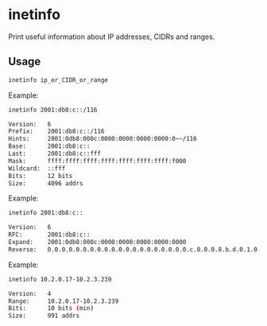 # inetinfo

Print useful information about IP addresses, CIDRs and ranges.

## Usage

```bash
inetinfo ip_or_CIDR_or_range
```

Example:

```bash
inetinfo 2001:db8:c::/116

Version:   6
Prefix:    2001:db8:c::/116
Hints:     2001:0db8:000c:0000:0000:0000:0000:0~~/116
Base:      2001:db8:c::
Last:      2001:db8:c::fff
Mask:      ffff:ffff:ffff:ffff:ffff:ffff:ffff:f000
Wildcard:  ::fff
Bits:      12 bits
Size:      4096 addrs
```

Example:

```bash
inetinfo 2001:db8:c::

Version:   6
RFC:       2001:db8:c::
Expand:    2001:0db8:000c:0000:0000:0000:0000:0000
Reverse:   0.0.0.0.0.0.0.0.0.0.0.0.0.0.0.0.0.0.0.0.c.0.0.0.8.b.d.0.1.0.0.2
```

Example:

```bash
inetinfo 10.2.0.17-10.2.3.239

Version:   4
Range:     10.2.0.17-10.2.3.239
Bits:      10 bits (min)
Size:      991 addrs
```
